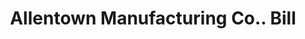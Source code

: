 ---
doi: 10.7916/D8VT3470
date_other: '1890'
date_other_textual: 1890-1899
form: printed ephemera
genre:
- Invoices
name:
- Allentown Manufacturing Co.
object_in_context_url: https://biggert.cul.columbia.edu/items/view/ave_biggert_01694
subject_hierarchical_geographic:
- Allentown, Pennsylvania, United States
subject_name:
- Allentown Manufacturing Co.
title: Allentown Manufacturing Co.. Bill
sort_title: Allentown Manufacturing Co.. Bill
call_number: ave_biggert_01694
coordinates:
- 40.60166666666667,-75.47722222222222
pid: ave_biggert_01694
identifiers: ave_biggert_01694
canvas_id: ldpd:396952
permalink: "/items/ave_biggert_01694/"
layout: iiif-image-page
---